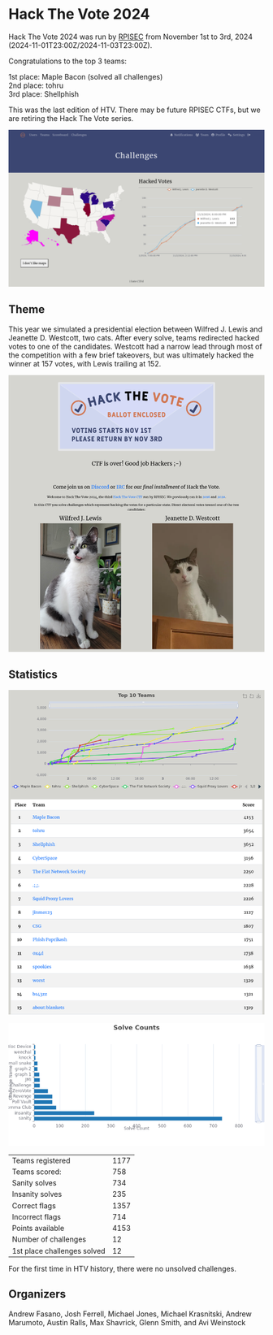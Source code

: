 # Hack The Vote 2024

Hack The Vote 2024 was run by [RPISEC](https://rpis.ec) from November 1st to 3rd, 2024 (2024-11-01T23:00Z/2024-11-03T23:00Z).

Congratulations to the top 3 teams:

1st place: Maple Bacon (solved all challenges)  
2nd place: tohru  
3rd place: Shellphish  

This was the last edition of HTV. There may be future RPISEC CTFs, but we are retiring the Hack The Vote series.

![challenges](challenges.png)

## Theme

This year we simulated a presidential election between Wilfred J. Lewis and Jeanette D. Westcott, two cats. After every solve, teams redirected hacked votes to one of the candidates. Westcott had a narrow lead through most of the competition with a few brief takeovers, but was ultimately hacked the winner at 157 votes, with Lewis trailing at 152.

![bios](index.png)

## Statistics

![scoreboard](scoreboard.png)

![solves](solves.png)

|  |  |
| --- | --- |
| Teams registered | 1177 |
| Teams scored: | 758 |
| Sanity solves | 734 |
| Insanity solves | 235 |
| Correct flags | 1357 |
| Incorrect flags | 714 |
| Points available | 4153 |
| Number of challenges | 12 |
| 1st place challenges solved | 12 |

For the first time in HTV history, there were no unsolved challenges.

## Organizers

Andrew Fasano, Josh Ferrell, Michael Jones, Michael Krasnitski, Andrew Marumoto, Austin Ralls, Max Shavrick, Glenn Smith, and Avi Weinstock
